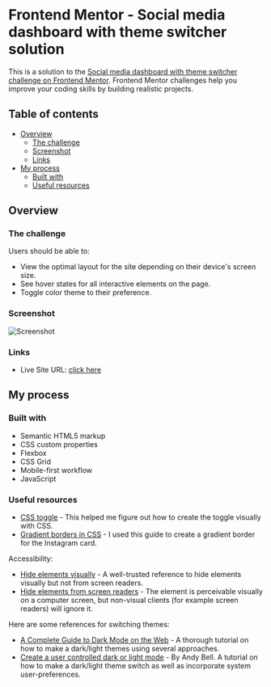 # Frontend Mentor - Social media dashboard with theme switcher solution

This is a solution to the [Social media dashboard with theme switcher challenge on Frontend Mentor](https://www.frontendmentor.io/challenges/social-media-dashboard-with-theme-switcher-6oY8ozp_H). Frontend Mentor challenges help you improve your coding skills by building realistic projects.

## Table of contents

- [Overview](#overview)
  - [The challenge](#the-challenge)
  - [Screenshot](#screenshot)
  - [Links](#links)
- [My process](#my-process)
  - [Built with](#built-with)
  - [Useful resources](#useful-resources)

## Overview

### The challenge

Users should be able to:

- View the optimal layout for the site depending on their device's screen size.
- See hover states for all interactive elements on the page.
- Toggle color theme to their preference.

### Screenshot

![Screenshot](./screenshot.jpg)

### Links

- Live Site URL: [click here](https://iulso.github.io/fem-social-media-dashboard-theme-toggle/)

## My process

### Built with

- Semantic HTML5 markup
- CSS custom properties
- Flexbox
- CSS Grid
- Mobile-first workflow
- JavaScript

### Useful resources

- [CSS toggle](https://codepen.io/SaraSoueidan/pen/jpBbrq) - This helped me figure out how to create the toggle visually with CSS.
- [Gradient borders in CSS](https://css-tricks.com/gradient-borders-in-css/) - I used this guide to create a gradient border for the Instagram card.

Accessibility:

- [Hide elements visually](https://www.accessibility-developer-guide.com/examples/hiding-elements/visually/) - A well-trusted reference to hide elements visually but not from screen readers.
- [Hide elements from screen readers](https://www.accessibility-developer-guide.com/examples/hiding-elements/from-screen-readers/) - The element is perceivable visually on a computer screen, but non-visual clients (for example screen readers) will ignore it.

Here are some references for switching themes:

- [A Complete Guide to Dark Mode on the Web](https://css-tricks.com/a-complete-guide-to-dark-mode-on-the-web/) - A thorough tutorial on how to make a dark/light themes using several approaches.
- [Create a user controlled dark or light mode](https://piccalil.li/tutorial/create-a-user-controlled-dark-or-light-mode/) - By Andy Bell. A tutorial on how to make a dark/light theme switch as well as incorporate system user-preferences.
